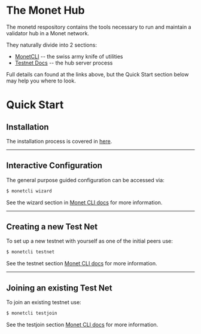 # The Monet Hub

The monetd respository contains the tools necessary to run and maintain a validator hub in a Monet network. 

They naturally divide into 2 sections:
+ [MonetCLI](monetcli.md) -- the swiss army knife of utilities
+ [Testnet Docs](monetd.md) -- the hub server process

Full details can found at the links above, but the Quick Start section below may help you where to look. 

# Quick Start

## Installation
The installation process is covered in [here](install.md).

----
## Interactive Configuration
The general purpose guided configuration can be accessed via:
```bash
$ monetcli wizard
```

See the wizard section in [Monet CLI docs](monetcli.md) for more information.  

----
## Creating a new Test Net
To set up a new testnet with yourself as one of the initial peers use:
```bash
$ monetcli testnet
```

See the testnet section [Monet CLI docs](monetcli.md) for more information.  

----
## Joining an existing Test Net
To join an existing testnet use:
```bash
$ monetcli testjoin
```

See the testjoin section [Monet CLI docs](monetcli.md) for more information.  

